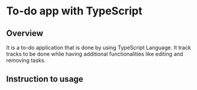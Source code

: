 # To-do app with TypeScript
## Overview
 It is a to-do application that is done by using TypeScript Language. It track tracks to be done whlie having additional functionalities like editing and removing tasks.

## Instruction to usage
 